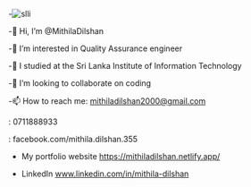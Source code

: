 -![slli](https://user-images.githubusercontent.com/86106809/130083070-d4853e14-3cf9-451f-808f-76f6042b5a81.jpg)

-👋 Hi, I’m @MithilaDilshan

-👀 I’m interested in Quality Assurance engineer

-🌱 I studied at the Sri Lanka Institute of Information Technology

-💞️ I’m looking to collaborate on coding

-📫 How to reach me: mithiladilshan2000@gmail.com 

:    0711888933
  
:    facebook.com/mithila.dilshan.355

-   My portfolio website https://mithiladilshan.netlify.app/

-   LinkedIn www.linkedin.com/in/mithila-dilshan

